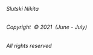 


&nbsp;

###### Slutski Nikita

###### Copyright &nbsp;© 2021 &nbsp;(June - July)

###### All rights reserved